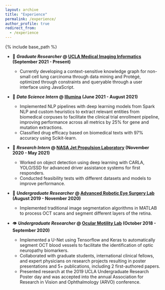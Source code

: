 ```yaml
---
layout: archive
title: "Experience"
permalink: /experience/
author_profile: true
redirect_from:
  - /experience
---
```


{% include base_path %}

- 🧬 ***Graduate Researcher* @ [UCLA Medical Imaging Informatics](https://mii.ucla.edu) (September 2021 - Present)**
  -  Currently developing a context-sensitive knowledge graph for non-small cell lung carcinoma through data mining and Protégé, optimized through constraints and queryable through a user interface using JavaScript.

- 🧬 ***Data Science Intern* @ [Illumina](https://www.illumina.com) (June 2021 - August 2021)**
  -  Implemented NLP pipelines with deep learning models from Spark NLP and custom heuristics to extract relevant entities from biomedical corpuses to facilitate the clinical trial enrollment pipeline, improving performance across all metrics by 25% for gene and mutation extractions.
  - Classified drug efficacy based on biomedical texts with 97% accuracy using Scikit-learn.

- :rocket: ***Research Intern* @ [NASA Jet Propulsion Laboratory](https://www.jpl.nasa.gov) (November 2020 - May 2021)**
  - Worked on object detection using deep learning with CARLA, YOLO/SSD for advanced driver assistance systems for first responders.
  - Conducted feasibility tests with different datasets and models to improve performance.

- :robot: ***Undergraduate Researcher* @ [Advanced Robotic Eye Surgery Lab](https://www.uclahealth.org/eye/center-for-advanced-robotic-eye-surgery) (August 2019 - November 2020)**
  - Implemented traditional image segmentation algorithms in MATLAB to process OCT scans and segment different layers of the retina.

- :eye: ***Undergraduate Researcher* @ [Ocular Motility Lab](https://www.uclahealth.org/joseph-demer) (October 2018 - September 2020)**
  - Implemented a U-Net using ​Tensorflow​ and ​Keras​ to automatically segment OCT blood vessels to facilitate the identification of optic neuropathy biomarkers.
  - Collaborated with graduate students, international clinical fellows, and expert physicians on research projects resulting in poster presentations and 5+ publications, including 2 first-authored papers.
  - Presented research at the 2019 UCLA Undergraduate Research Poster day and was accepted into the annual Association for Research in Vision and Ophthalmology (ARVO) conference.

